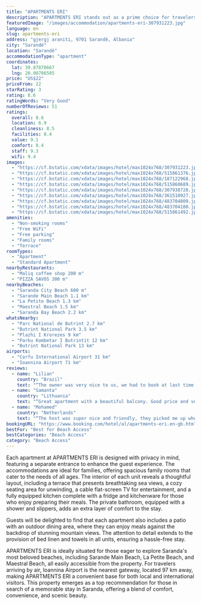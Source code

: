 ```yaml
---
title: "APARTMENTS ERI"
description: "APARTMENTS ERI stands out as a prime choice for travelers seeking comfort and convenience, located just 1 km from the vibrant Saranda City Beach."
featuredImage: "/images/accommodation/apartments-eri-307931223.jpg"
language: en
slug: apartments-eri
address: "gjergj araniti, 9701 Sarandë, Albania"
city: "Sarandë"
location: "Sarandë"
accommodationType: "apartment"
coordinates:
  lat: 39.87870667
  lng: 20.00706505
price: "US$22"
priceFrom: 22
starRating: 3
rating: 8.6
ratingWords: "Very Good"
numberOfReviews: 51
ratings:
  overall: 8.6
  location: 6.9
  cleanliness: 8.5
  facilities: 8.4
  value: 9.1
  comfort: 8.4
  staff: 9.3
  wifi: 9.4
images:
  - "https://cf.bstatic.com/xdata/images/hotel/max1024x768/307931223.jpg?k=88e63fd6d223e1ab8197c412ef0133e71963fa026ec84c4a2c698e69284d1db5&o=&hp=1"
  - "https://cf.bstatic.com/xdata/images/hotel/max1024x768/515861376.jpg?k=bebdb0f5c51b2f5ae5ca05127e97f6b232c895642a01f148ded533e61bb62eb7&o=&hp=1"
  - "https://cf.bstatic.com/xdata/images/hotel/max1024x768/187122968.jpg?k=556842e98a0c4b111187feb762481f7f3cd14072418383b60d091f4e84de6f73&o=&hp=1"
  - "https://cf.bstatic.com/xdata/images/hotel/max1024x768/515860689.jpg?k=7b2b314466943e819a71141ab4e5bda647e760bbeef6a5aba4ab149c4edc8e3c&o=&hp=1"
  - "https://cf.bstatic.com/xdata/images/hotel/max1024x768/307938728.jpg?k=b69c28938b913b706516ef9bd24218293ac2018b644b736229d94f59a477d5bc&o=&hp=1"
  - "https://cf.bstatic.com/xdata/images/hotel/max1024x768/361510927.jpg?k=8eb5e5b30cb98d4ce8c0340adcac4944fb956e15755502237855f8567258a3de&o=&hp=1"
  - "https://cf.bstatic.com/xdata/images/hotel/max1024x768/483704809.jpg?k=8bc491ba90cbca2ef5207c206ac5b419e5ee6864fb6ef17f6da8f2462be00d31&o=&hp=1"
  - "https://cf.bstatic.com/xdata/images/hotel/max1024x768/483704180.jpg?k=ef5b46f74f05e2926b0b4e388d4a18f7f3b3ed658b07f365c94a61e6c1e12654&o=&hp=1"
  - "https://cf.bstatic.com/xdata/images/hotel/max1024x768/515861492.jpg?k=91519a707430b97a0e3c4b9586e3b25750f00243266c6e9d9532f5672d109779&o=&hp=1"
amenities:
  - "Non-smoking rooms"
  - "Free WiFi"
  - "Free parking"
  - "Family rooms"
  - "Terrace"
roomTypes:
  - "Apartment"
  - "Standard Apartment"
nearbyRestaurants:
  - "Maliq coffee shop 200 m"
  - "PIZZA SAVOS 300 m"
nearbyBeaches:
  - "Saranda City Beach 600 m"
  - "Sarande Main Beach 1.1 km"
  - "La Petite Beach 1.3 km"
  - "Maestral Beach 1.5 km"
  - "Saranda Bay Beach 2.2 km"
whatsNearby:
  - "Parc National de Butrint 2.7 km"
  - "Butrint National Park 3.5 km"
  - "Plazhi I Krorezes 9 km"
  - "Parku Kombetar I Butrintit 12 km"
  - "Butrint National Park 13 km"
airports:
  - "Corfu International Airport 31 km"
  - "Ioannina Airport 71 km"
reviews:
  - name: "Lilian"
    country: "Brazil"
    text: "“The owner was very nice to us, we had to book at last time and they waited for us until late. I really appreciated that. The apartment is new, beautiful, comfy and well equipped. It was amazing having a balcony with a wonderful view.”"
  - name: "Samanta"
    country: "Lithuania"
    text: "“Great apartment with a beautiful balcony. Good price and very very helpful and nice owners!! Thanks a lot, we had a great stay 😊”"
  - name: "Mohamed"
    country: "Netherlands"
    text: "“The host was super nice and friendly, they picked me up when I arrived and also drove me to the port when I left. They are alaways trying to help with anything you ask for.”"
bookingURL: "https://www.booking.com/hotel/al/apartments-eri.en-gb.html?aid=8035640"
bestFor: "Best for Beach Access"
bestCategories: "Beach Access"
category: "Beach Access"
---
```


Each apartment at APARTMENTS ERI is designed with privacy in mind, featuring a separate entrance to enhance the guest experience. The accommodations are ideal for families, offering spacious family rooms that cater to the needs of all ages. The interior of each unit reveals a thoughtful layout, including a terrace that presents breathtaking sea views, a cozy seating area for unwinding, a cable flat-screen TV for entertainment, and a fully equipped kitchen complete with a fridge and kitchenware for those who enjoy preparing their meals. The private bathroom, equipped with a shower and slippers, adds an extra layer of comfort to the stay.

Guests will be delighted to find that each apartment also includes a patio with an outdoor dining area, where they can enjoy meals against the backdrop of stunning mountain views. The attention to detail extends to the provision of bed linen and towels in all units, ensuring a hassle-free stay.

APARTMENTS ERI is ideally situated for those eager to explore Saranda's most beloved beaches, including Sarande Main Beach, La Petite Beach, and Maestral Beach, all easily accessible from the property. For travelers arriving by air, Ioannina Airport is the nearest gateway, located 97 km away, making APARTMENTS ERI a convenient base for both local and international visitors. This property emerges as a top recommendation for those in search of a memorable stay in Saranda, offering a blend of comfort, convenience, and scenic beauty.